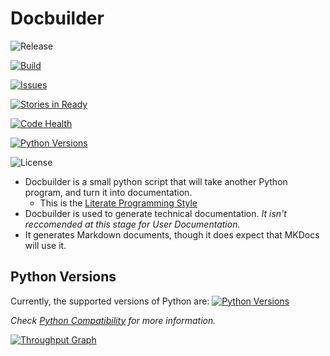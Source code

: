 # Docbuilder

![Release](https://img.shields.io/github/tag/shakna-israel/docbuilder.svg)

[![Build](https://travis-ci.org/shakna-israel/docbuilder.svg)](https://travis-ci.org/shakna-israel/docbuilder/)

[![Issues](https://img.shields.io/github/issues/shakna-israel/docbuilder.svg)](https://github.com/shakna-israel/docbuilder/issues)

[![Stories in Ready](https://badge.waffle.io/shakna-israel/docbuilder.svg?label=ready&title=Ready)](http://waffle.io/shakna-israel/docbuilder)

[![Code Health](https://landscape.io/github/shakna-israel/docbuilder/master/landscape.svg?style=flat)](https://landscape.io/github/shakna-israel/docbuilder/master)

[![Python Versions](https://img.shields.io/badge/Python-2.6%2C%202.7%2C%203.2%2C%203.3%2C%203.4%2C%20PyPy%2C%20PyPy3%2C%20Cython-blue.svg)](https://github.com/shakna-israel/docbuilder/issues/12)

![License](https://img.shields.io/badge/license-MIT-blue.svg)

* Docbuilder is a small python script that will take another Python program, and turn it into documentation.
    * This is the [Literate Programming Style](https://github.com/jashkenas/journo)
* Docbuilder is used to generate technical documentation. *It isn't reccomended at this stage for User Documentation.*
* It generates Markdown documents, though it does expect that MKDocs will use it.

## Python Versions

Currently, the supported versions of Python are: [![Python Versions](https://img.shields.io/badge/Python-2.6%2C%202.7%2C%203.2%2C%203.3%2C%203.4%2C%20PyPy%2C%20PyPy3%2C%20Cython-blue.svg)](https://github.com/shakna-israel/docbuilder/issues/12)

*Check [Python Compatibility](https://github.com/shakna-israel/docbuilder/issues/12) for more information.*

[![Throughput Graph](https://graphs.waffle.io/shakna-israel/docbuilder/throughput.svg)](https://waffle.io/shakna-israel/docbuilder/metrics)

